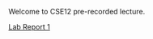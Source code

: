 Welcome to CSE12 pre-recorded lecture.

[Lab Report 1](https://TheSeb72.github.io/cse15l-lab-reports/lab-report-1-week-2.html)
